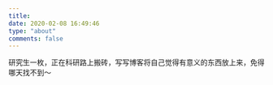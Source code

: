 ```yaml
---
title: 
date: 2020-02-08 16:49:46
type: "about"
comments: false
---
```


​       研究生一枚，正在科研路上搬砖，写写博客将自己觉得有意义的东西放上来，免得哪天找不到～